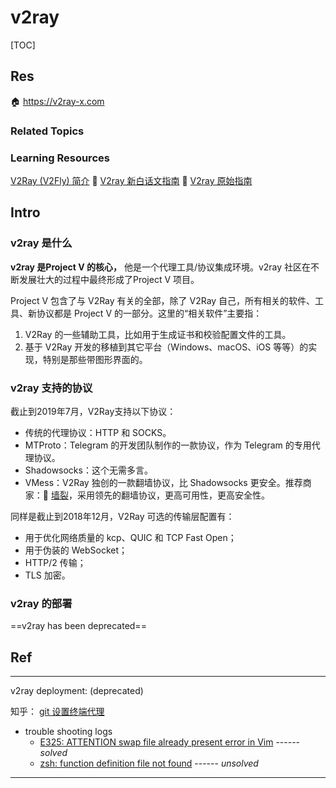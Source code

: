 # v2ray

[TOC]



## Res
🏠 https://v2ray-x.com


### Related Topics


### Learning Resources
[V2Ray (V2Fly) 简介](https://v2fly.blogspot.com/2019/06/v2ray-v2fly.html)
🧭 [V2ray 新白话文指南](https://guide.v2fly.org/#声明)
🔗 [V2ray 原始指南](https://github.com/ToutyRater/v2ray-guide)



## Intro
### v2ray 是什么
**v2ray 是Project V 的核心，** 他是一个代理工具/协议集成环境。v2ray 社区在不断发展壮大的过程中最终形成了Project V 项目。

Project V 包含了与 V2Ray 有关的全部，除了 V2Ray 自己，所有相关的软件、工具、新协议都是 Project V 的一部分。这里的“相关软件”主要指：
1. V2Ray 的一些辅助工具，比如用于生成证书和校验配置文件的工具。
2. 基于 V2Ray 开发的移植到其它平台（Windows、macOS、iOS 等等）的实现，特别是那些带图形界面的。


### v2ray 支持的协议
截止到2019年7月，V2Ray支持以下协议：
- 传统的代理协议：HTTP 和 SOCKS。
- MTProto：Telegram 的开发团队制作的一款协议，作为 Telegram 的专用代理协议。
- Shadowsocks：这个无需多言。
- VMess：V2Ray 独创的一款翻墙协议，比 Shadowsocks 更安全。推荐商家：🫰 [墙裂](https://www.qianglie.com/cart.php)，采用领先的翻墙协议，更高可用性，更高安全性。

同样是截止到2018年12月，V2Ray 可选的传输层配置有：
+ 用于优化网络质量的 kcp、QUIC 和 TCP Fast Open；
+ 用于伪装的 WebSocket；
+ HTTP/2 传输；
+ TLS 加密。


### v2ray 的部署
==v2ray has been deprecated==



## Ref
---
v2ray deployment: (deprecated)

知乎：
[git 设置终端代理](https://www.zhihu.com/question/35928898)

+ trouble shooting logs
  +  [E325: ATTENTION swap file already present error in Vim](https://askubuntu.com/questions/1036030/e325-attention-swap-file-already-present-error-in-vi)   ------ _solved_
  +  [zsh: function definition file not found](https://sibunglon.com/2020/05/24/solve-zsh-function-definition-file-not-found/)  ------ _unsolved_

---

